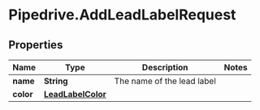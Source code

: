 # Pipedrive.AddLeadLabelRequest

## Properties

Name | Type | Description | Notes
------------ | ------------- | ------------- | -------------
**name** | **String** | The name of the lead label | 
**color** | [**LeadLabelColor**](LeadLabelColor.md) |  | 


